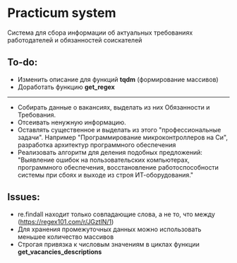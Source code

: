 # Practicum system

Система для сбора информации об актуальных требованиях работодателей и обязанностей соискателей

## To-do:

* Изменить описание для функций **tqdm** (формирование массивов)
* Доработать функцию **get_regex**

---

* Собирать данные о вакансиях, выделать из них Обязанности и Требования. 
* Отсеивать ненужную информацию.
* Оставлять существенное и выделать из этого "профессиональные задачи". Например "Программирование микроконтроллеров на Си", разработка архитектур программного обеспечения
* Реализовать алгоритм для деления подобных предложений: "Выявление ошибок на пользовательских компьютерах, программного обеспечения, восстановление работоспособности системы при сбоях и выходе из строя ИТ-оборудования."

## Issues:

* re.findall находит только совпадающие слова, а не то, что между (https://regex101.com/r/JGztlN/1)
* Для хранения промежуточных данных можно использовать меньшее количество массивов
* Строгая привязка к числовым значениям в циклах функции **get_vacancies_descriptions**